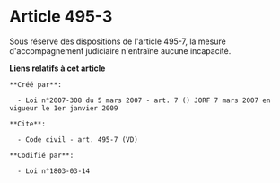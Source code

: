 # Article 495-3

Sous réserve des dispositions de l'article 495-7, la mesure d'accompagnement judiciaire n'entraîne aucune incapacité.

**Liens relatifs à cet article**

	**Créé par**:

	  - Loi n°2007-308 du 5 mars 2007 - art. 7 () JORF 7 mars 2007 en vigueur le 1er janvier 2009

	**Cite**:

	  - Code civil - art. 495-7 (VD)

	**Codifié par**:

	  - Loi n°1803-03-14
